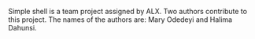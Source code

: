 Simple shell is a team project assigned by ALX.
Two authors contribute to this project. The names of the authors are:
Mary Odedeyi and 
Halima Dahunsi.
